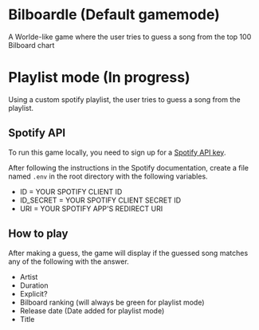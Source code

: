 # Bilboardle (Default gamemode)

A Worlde-like game where the user tries to guess a song from the top 100 Bilboard chart  

# Playlist mode (In progress)

Using a custom spotify playlist, the user tries to guess a song from the playlist.  

## Spotify API
To run this game locally, you need to sign up for a [Spotify API key](https://developer.spotify.com/documentation/web-api/tutorials/getting-started).

After following the instructions in the Spotify documentation, create a file named `.env` in the root directory with the following variables.
- ID = YOUR SPOTIFY CLIENT ID
- ID_SECRET = YOUR SPOTIFY CLIENT SECRET ID
- URI = YOUR SPOTIFY APP'S REDIRECT URI

## How to play
After making a guess, the game will display if the guessed song matches any of the following with the answer.
- Artist
- Duration
- Explicit?
- Bilboard ranking (will always be green for playlist mode)
- Release date (Date added for playlist mode)
- Title
